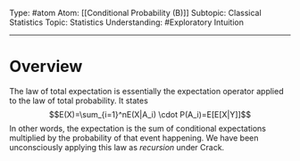 Type: #atom
Atom: [[Conditional Probability (B)]]
Subtopic: Classical Statistics
Topic: Statistics
Understanding: #Exploratory Intuition

----
# Overview

The law of total expectation is essentially the expectation operator applied to the law of total probability. It states $$E(X)=\sum_{i=1}^nE(X|A_i) \cdot P(A_i)=E[E[X|Y]]$$In other words, the expectation is the sum of conditional expectations multiplied by the probability of that event happening. We have been unconsciously applying this law as *recursion* under Crack.